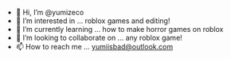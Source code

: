 - 👋 Hi, I’m @yumizeco
- 👀 I’m interested in ... roblox games and editing!
- 🌱 I’m currently learning ... how to make horror games on roblox
- 💞️ I’m looking to collaborate on ... any roblox game!
- 📫 How to reach me ... yumiisbad@outlook.com

<!---
yumizeco/yumizeco is a ✨ special ✨ repository because its `README.md` (this file) appears on your GitHub profile.
You can click the Preview link to take a look at your changes.
--->
